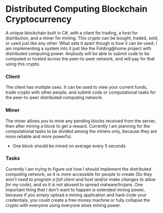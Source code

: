 # Distributed Computing Blockchain Cryptocurrency
A unique blockchain built in C#, with a client for trading, a host for distribution, and a miner for mining. This crypto can be bought, traded, sold, or used just like any other. What sets it apart though is how it can be used. I am implementing a system into it just like the Folding@home project with distributed computing power. Anybody will be able to submit code to be computed or hosted across the peer-to-peer network, and will pay for that using this crypto.
### Client
The client has multiple uses. It can be used to view your current funds, trade crypto with other people, and submit code or computational tasks for the peer-to-peer distributed computing network.
### Miner
The miner allows you to mine any pending blocks received from the server, then after mining a block to get a reward. Currently I am planning for the computational tasks to be divided among the miners only, because they are more reliable and more powerful.
* One block should be mined on average every 5 seconds

### Tasks
Currently I am trying to figure out how I should implement the distributed computing network, so it is more accessible for people to create <i>(So they won't need to program a full client and host and/or make changes to allow for my code)</i>, and so it is not abused to spread malware/trojans. One important thing that I don't want to happen is extended mining power, because if you simply upload a mining application and hard-code your credentials, you could create a free money machine or fully collapse the crypto with everyone using everyone elses mining power.
